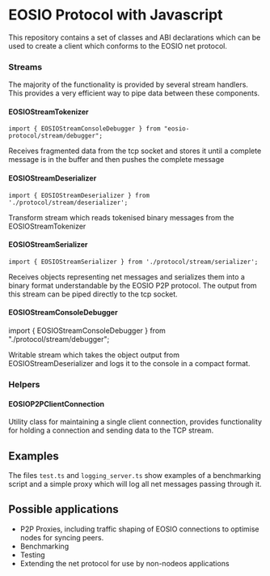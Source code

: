 # EOSIO Protocol with Javascript

This repository contains a set of classes and ABI declarations which can be used to create a client which conforms to 
the EOSIO net protocol.

### Streams

The majority of the functionality is provided by several stream handlers.  This provides a very efficient way to pipe
data between these components.

#### EOSIOStreamTokenizer

```import { EOSIOStreamConsoleDebugger } from "eosio-protocol/stream/debugger";```

Receives fragmented data from the tcp socket and stores it until a complete message is in the buffer and then pushes
the complete message

#### EOSIOStreamDeserializer

```import { EOSIOStreamDeserializer } from './protocol/stream/deserializer';```

Transform stream which reads tokenised binary messages from the EOSIOStreamTokenizer

#### EOSIOStreamSerializer

```import { EOSIOStreamSerializer } from './protocol/stream/serializer';```

Receives objects representing net messages and serializes them into a binary format understandable by the EOSIO P2P
protocol.  The output from this stream can be piped directly to the tcp socket.

#### EOSIOStreamConsoleDebugger

import { EOSIOStreamConsoleDebugger } from "./protocol/stream/debugger";

Writable stream which takes the object output from EOSIOStreamDeserializer and logs it to the console in a compact 
format.

### Helpers

#### EOSIOP2PClientConnection

Utility class for maintaining a single client connection, provides functionality for holding a connection and sending
data to the TCP stream.

## Examples

The files `test.ts` and `logging_server.ts` show examples of a benchmarking script and a simple proxy which will log all
net messages passing through it.

## Possible applications

- P2P Proxies, including traffic shaping of EOSIO connections to optimise nodes for syncing peers.
- Benchmarking
- Testing
- Extending the net protocol for use by non-nodeos applications